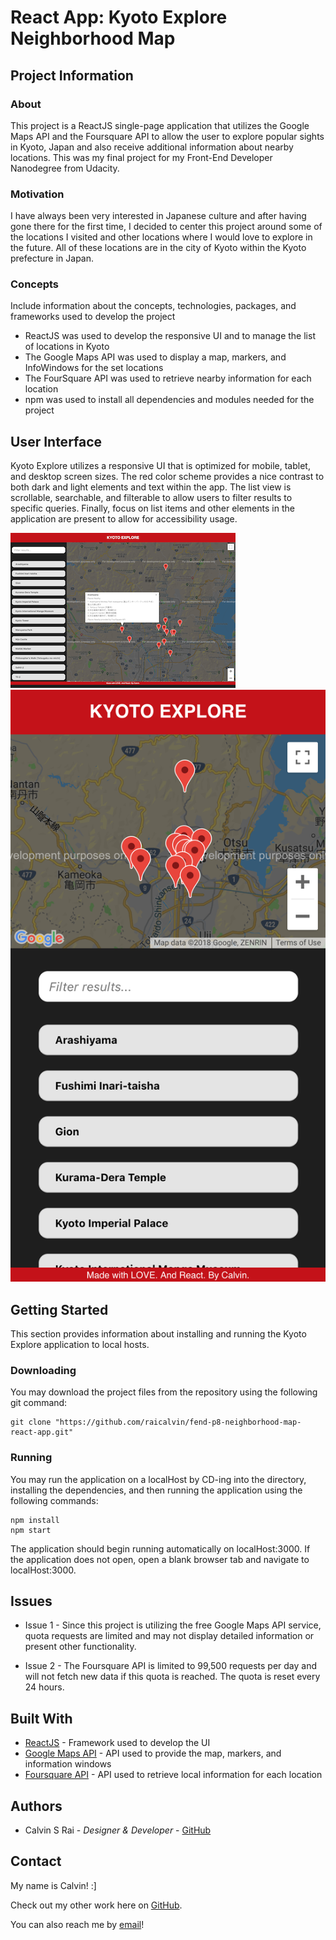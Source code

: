 # React App: Kyoto Explore Neighborhood Map

## Project Information

### About

This project is a ReactJS single-page application that utilizes the Google Maps API and the Foursquare API to allow the user to explore popular sights in Kyoto, Japan and also receive additional information about nearby locations. This was my final project for my Front-End Developer Nanodegree from Udacity.

### Motivation

I have always been very interested in Japanese culture and after having gone there for the first time, I decided to center this project around some of the locations I visited and other locations where I would love to explore in the future. All of these locations are in the city of Kyoto within the Kyoto prefecture in Japan.

### Concepts

Include information about the concepts, technologies, packages, and frameworks used to develop the project

- ReactJS was used to develop the responsive UI and to manage the list of locations in Kyoto
- The Google Maps API was used to display a map, markers, and InfoWindows for the set locations
- The FourSquare API was used to retrieve nearby information for each location
- npm was used to install all dependencies and modules needed for the project

## User Interface

Kyoto Explore utilizes a responsive UI that is optimized for mobile, tablet, and desktop screen sizes. The red color scheme provides a nice contrast to both dark and light elements and text within the app. The list view is scrollable, searchable, and filterable to allow users to filter results to specific queries. Finally, focus on list items and other elements in the application are present to allow for accessibility usage.

![](https://github.com/raicalvin/pictures/blob/master/pix-fend-p8-neighborhood-map-react-app/pic1.png) ![](https://github.com/raicalvin/pictures/blob/master/pix-fend-p8-neighborhood-map-react-app/pic2.png)

## Getting Started

This section provides information about installing and running the Kyoto Explore application to local hosts.

### Downloading

You may download the project files from the repository using the following git command:

```
git clone "https://github.com/raicalvin/fend-p8-neighborhood-map-react-app.git"
```

### Running

You may run the application on a localHost by CD-ing into the directory, installing the dependencies, and then running the application using the following commands:

```
npm install
npm start
```

The application should begin running automatically on localHost:3000. If the application does not open, open a blank browser tab and navigate to localHost:3000.

## Issues

- Issue 1 - Since this project is utilizing the free Google Maps API service, quota requests are limited and may not display detailed information or present other functionality.

- Issue 2 - The Foursquare API is limited to 99,500 requests per day and will not fetch new data if this quota is reached. The quota is reset every 24 hours.

## Built With

- [ReactJS](https://reactjs.org/) - Framework used to develop the UI
- [Google Maps API](https://cloud.google.com/maps-platform/) - API used to provide the map, markers, and information windows
- [Foursquare API](https://developer.foursquare.com/) - API used to retrieve local information for each location

## Authors

- Calvin S Rai - _Designer & Developer_ - [GitHub](https://github.com/raicalvin)

## Contact

My name is Calvin! :]

Check out my other work here on [GitHub](https://github.com/raicalvin).

You can also reach me by [email](mailto:raicalvin@gmail.com)!
